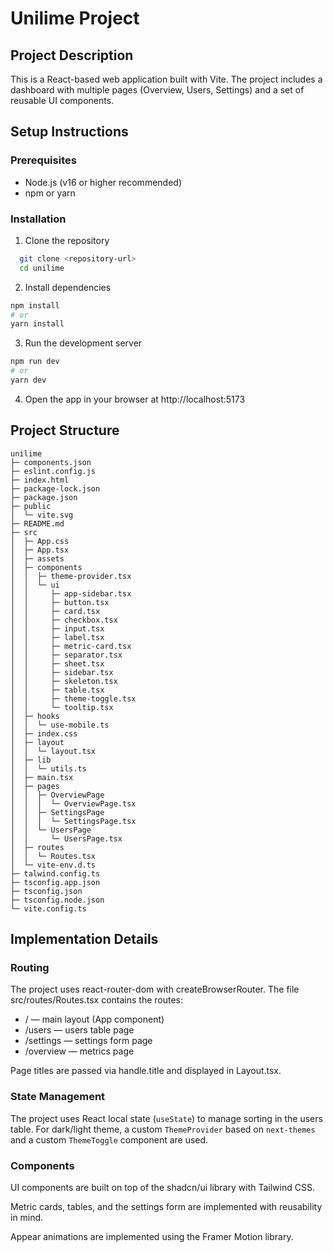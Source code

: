 # Unilime Project

## Project Description

This is a React-based web application built with Vite. The project includes a dashboard with multiple pages (Overview, Users, Settings) and a set of reusable UI components.

## Setup Instructions

### Prerequisites

- Node.js (v16 or higher recommended)
- npm or yarn

### Installation

1. Clone the repository

```bash
  git clone <repository-url>
  cd unilime
```

2. Install dependencies

```bash
npm install
# or
yarn install
```

3. Run the development server

```bash
npm run dev
# or
yarn dev
```

4. Open the app in your browser at http://localhost:5173

## Project Structure

```
unilime
├─ components.json
├─ eslint.config.js
├─ index.html
├─ package-lock.json
├─ package.json
├─ public
│  └─ vite.svg
├─ README.md
├─ src
│  ├─ App.css
│  ├─ App.tsx
│  ├─ assets
│  ├─ components
│  │  ├─ theme-provider.tsx
│  │  └─ ui
│  │     ├─ app-sidebar.tsx
│  │     ├─ button.tsx
│  │     ├─ card.tsx
│  │     ├─ checkbox.tsx
│  │     ├─ input.tsx
│  │     ├─ label.tsx
│  │     ├─ metric-card.tsx
│  │     ├─ separator.tsx
│  │     ├─ sheet.tsx
│  │     ├─ sidebar.tsx
│  │     ├─ skeleton.tsx
│  │     ├─ table.tsx
│  │     ├─ theme-toggle.tsx
│  │     └─ tooltip.tsx
│  ├─ hooks
│  │  └─ use-mobile.ts
│  ├─ index.css
│  ├─ layout
│  │  └─ layout.tsx
│  ├─ lib
│  │  └─ utils.ts
│  ├─ main.tsx
│  ├─ pages
│  │  ├─ OverviewPage
│  │  │  └─ OverviewPage.tsx
│  │  ├─ SettingsPage
│  │  │  └─ SettingsPage.tsx
│  │  └─ UsersPage
│  │     └─ UsersPage.tsx
│  ├─ routes
│  │  └─ Routes.tsx
│  └─ vite-env.d.ts
├─ talwind.config.ts
├─ tsconfig.app.json
├─ tsconfig.json
├─ tsconfig.node.json
└─ vite.config.ts

```

## Implementation Details

### Routing

The project uses react-router-dom with createBrowserRouter.
The file src/routes/Routes.tsx contains the routes:

- / — main layout (App component)
- /users — users table page
- /settings — settings form page
- /overview — metrics page

Page titles are passed via handle.title and displayed in Layout.tsx.

### State Management

The project uses React local state (`useState`) to manage sorting in the users table.
For dark/light theme, a custom `ThemeProvider` based on `next-themes` and a custom `ThemeToggle` component are used.

### Components

UI components are built on top of the shadcn/ui library with Tailwind CSS.

Metric cards, tables, and the settings form are implemented with reusability in mind.

Appear animations are implemented using the Framer Motion library.
